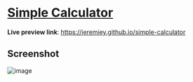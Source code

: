 # [Simple Calculator](https://github.com/jeremiey/simple-calculator)

**Live preview link**: <https://jeremiey.github.io/simple-calculator>

## Screenshot

![image](https://user-images.githubusercontent.com/87664239/153561498-4983bf9d-ff51-46e0-8196-b54eba36e647.png)

